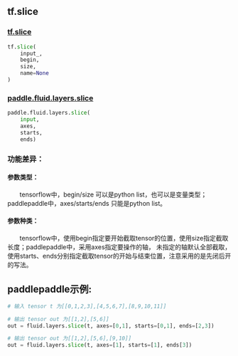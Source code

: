 
## tf.slice

### [tf.slice](https://www.tensorflow.org/api_docs/python/tf/slice)
``` python
tf.slice(
    input_,
    begin,
    size,
    name=None
)
```

### [paddle.fluid.layers.slice](http://paddlepaddle.org/documentation/docs/zh/1.2/api_cn/layers_cn.html#cn-api-fluid-layers-slice)
``` python
paddle.fluid.layers.slice(
    input, 
    axes, 
    starts, 
    ends)
```

### 功能差异：
#### 参数类型：
&#160; &#160; &#160; &#160;tensorflow中，begin/size 可以是python list，也可以是变量类型；paddlepaddle中，axes/starts/ends 只能是python list。

#### 参数种类：
&#160; &#160; &#160; &#160;tensorflow中，使用begin指定要开始截取tensor的位置，使用size指定截取长度；paddlepaddle中，采用axes指定要操作的轴，
未指定的轴默认全部截取，使用starts、ends分别指定截取tensor的开始与结束位置，注意采用的是先闭后开的写法。


## paddlepaddle示例:
```python
# 输入 tensor t 为[[0,1,2,3],[4,5,6,7],[8,9,10,11]]

# 输出 tensor out 为[[1,2],[5,6]]
out = fluid.layers.slice(t, axes=[0,1], starts=[0,1], ends=[2,3])  

# 输出 tensor out 为[[1,2],[5,6],[9,10]]
out = fluid.layers.slice(t, axes=[1], starts=[1], ends[3])
```
